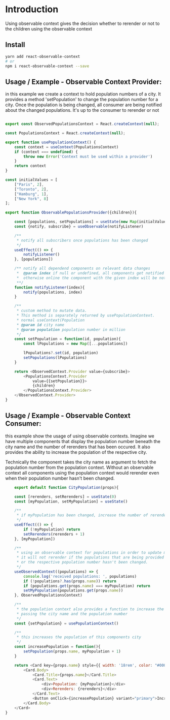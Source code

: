 # Introduction
Using observable context gives the decision whether to rerender or not to the children using the observable context

## Install

```sh
yarn add react-observable-context
# or
npm i react-observable-context --save
```

## Usage / Example - Observable Context Provider:
in this example we create a context to hold population numbers of a city.
It provides a method 'setPopulation' to change the population number for a city.
Once the population is being changed, all consumer are being notified about the changed populations.
It's up to the consumer to rerender or not

```javascript

export const ObservedPopulationsContext = React.createContext(null);

const PopulationsContext = React.createContext(null);

export function usePopulationContext() {
    const context = useContext(PopulationsContext)
    if (context === undefined) {
        throw new Error('Context must be used within a provider')
    }
    return context
}

const initialValues = [
    ["Paris", 2],
    ["Toronto", 2],
    ["Hamburg", 1],
    ["New York", 8]
];

export function ObservablePopulationsProvider({children}){

    const [populations, setPopulations] = useState(new Map(initialValues))
    const {notify, subscribe} = useObservable(notifyListener)

    /**
     * notify all subscribers once populations has been changed
     */
    useEffect(() => {
        notifyListener()
    }, [populations])

    /** notify all dependend components on relevant data changes
     *  @param index if null or undefined, all components get notified
     *  otherwise online the component with the given index will be notified
     **/
    function notifyListener(index){
        notify(populations, index)
    }

    /**
     * custom method to mutate data. 
     * This method is separately returned by usePopulationContext.
     * normal useContext(Population
     * @param id city name
     * @param population population number in million
     */
    const setPopulation = function(id, population){
        const lPopulations = new Map([...populations])

        lPopulations?.set(id, population)
        setPopulations(lPopulations)
    }

    return <ObservedContext.Provider value={subscribe}>
        <PopulationsContext.Provider
            value={{setPopulation}}>
            {children}
        </PopulationsContext.Provider>
    </ObservedContext.Provider>
}
```

## Usage / Example - Observable Context Consumer:
this example show the usage of using observable contexts.
Imagine we have multiple components that display the population number beneath the city name and
the number of rerenders that has been occured.
It also provides the ability to increase the population of
the respective city.

Technically the component takes the city name as argument to fetch the population number from the population context.
Without an observable context all components using the
population context would rerender even when their population number hasn't been changed.

```javascript
    export default function CityPopulation(props){

    const [rerenders, setRerenders] = useState(0)
    const [myPopulation, setMyPopulation] = useState()

    /**
     * if myPopulation has been changed, increase the number of rerenders
     */
    useEffect(() => {
        if (!myPopulation) return
        setRerenders(rerenders + 1)
    }, [myPopulation])

    /**
     * using an observable context for populations in order to update myPopulation only if it has been changed.
     * it will not rerender if the populations that are being provided by the observable context either has no entry for the city name
     * or the respective population number hasn't been changed.
     */
    useObservedContext((populations) => {
        console.log('received populations: ', populations)
        if (!populations?.has(props.name)) return
        if (populations.get(props.name) === myPopulation) return
        setMyPopulation(populations.get(props.name))
    }, ObservedPopulationsContext)

    /**
     * the population context also provides a function to increase the population for a city by
     * passing the city name and the population number
     */
    const {setPopulation} = usePopulationContext()

    /**
     * this increases the population of this components city
     */
    const increasePopulation = function(){
        setPopulation(props.name, myPopulation + 1)
    }

    return <Card key={props.name} style={{ width: '18rem', color: "#000" }}>
        <Card.Body>
            <Card.Title>{props.name}</Card.Title>
            <Card.Text>
                <div>Population: {myPopulation}</div>
                <div>Rerenders: {rerenders}</div>
            </Card.Text>
            <Button onClick={increasePopulation} variant="primary">Increase</Button>
        </Card.Body>
    </Card>
}
    
```